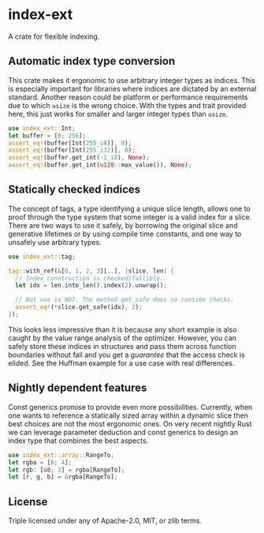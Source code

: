 # index-ext

A crate for flexible indexing.

## Automatic index type conversion

This crate makes it ergonomic to use arbitrary integer types as indices. This
is especially important for libraries where indices are dictated by an external
standard. Another reason could be platform or performance requirements due to
which `usize` is the wrong choice. With the types and trait provided here, this
just works for smaller and larger integer types than `usize`.

```rust
use index_ext::Int;
let buffer = [0; 256];
assert_eq!(buffer[Int(255_u8)], 0);
assert_eq!(buffer[Int(255_i32)], 0);
assert_eq!(buffer.get_int(-1_i8), None);
assert_eq!(buffer.get_int(u128::max_value()), None);
```

## Statically checked indices

The concept of tags, a type identifying a unique slice length, allows one to
proof through the type system that some integer is a valid index for a slice.
There are two ways to use it safely, by borrowing the original slice and
generative lifetimes or by using compile time constants, and one way to
unsafely use arbitrary types.

```rust
use index_ext::tag;

tag::with_ref(&[0, 1, 2, 3][..], |slice, len| {
  // Index construction is checked/fallible..
  let idx = len.into_len().index(2).unwrap();

  // But use is NOT. The method get_safe does no runtime checks.
  assert_eq!(*slice.get_safe(idx), 2);
});
```

This looks less impressive than it is because any short example is also caught
by the value range analysis of the optimizer. However, you can safely store
these indices in structures and pass them across function boundaries without
fail and you get a _guarantee_ that the access check is elided. See the Huffman
example for a use case with real differences.

## Nightly dependent features

Const generics promise to provide even more possibilities. Currently, when one
wants to reference a statically sized array within a dynamic slice then best
choices are not the most ergonomic ones. On very recent nightly Rust we can
leverage parameter deduction and const generics to design an index type that
combines the best aspects.

```rust
use index_ext::array::RangeTo;
let rgba = [0; 4];
let rgb: [u8; 3] = rgba[RangeTo];
let [r, g, b] = &rgba[RangeTo];
```

## License

Triple licensed under any of Apache-2.0, MIT, or zlib terms.

